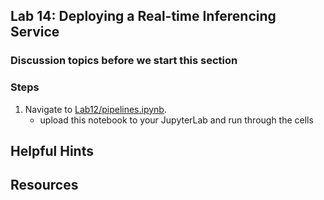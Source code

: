 ## Lab 14:  Deploying a Real-time Inferencing Service





### Discussion topics before we start this section  




### Steps

1. Navigate to [Lab12/pipelines.ipynb](./pipelines.ipynb). 
    * upload this notebook to your JupyterLab and run through the cells



## Helpful Hints


## Resources

